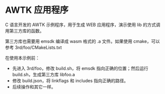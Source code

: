 # AWTK 应用程序

C 语言开发的 AWTK 示例程序，用于生成 WEB 应用程序，演示使用 lib 的方式调用第三方库的函数。

第三方库也需要用 emsdk 编译成 wasm 格式的 .a 文件。如果使用 cmake，可以参考 3rd/foo/CMakeLists.txt

在使用本示例前：

* 先进入 3rd/foo，修改 build.sh，将 emsdk 指向正确的位置；然后运行 build.sh，生成第三方库 libfoo.a
* 修改 build.json，将 linkflags 和 includes 指向正确的路径。
* 后续操作和其它一样。
